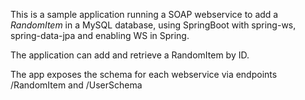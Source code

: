 This is a sample application running a SOAP webservice to add a *RandomItem* in a MySQL database, using SpringBoot with spring-ws, spring-data-jpa and enabling WS in Spring.

The application can add and retrieve a RandomItem by ID. 

The app exposes the schema for each webservice via endpoints /RandomItem and /UserSchema
